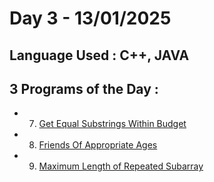 # Day 3 - 13/01/2025
## Language Used : **C++**, **JAVA**
## 3 Programs of the Day :
   - 7. [Get Equal Substrings Within Budget](https://leetcode.com/problems/get-equal-substrings-within-budget/description/)
   - 8. [Friends Of Appropriate Ages](https://leetcode.com/problems/friends-of-appropriate-ages/description/)
   - 9. [Maximum Length of Repeated Subarray](https://leetcode.com/problems/maximum-length-of-repeated-subarray/description/)
##
